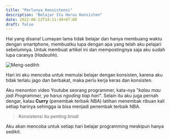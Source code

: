 ```yaml
---
title: "Perlunya Konsistensi"
description: "Belajar Itu Harus Konsisten"
date: 2022-06-22T14:11:49+07:00
draft: false
---
```


Hai yang disana! Lumayan lama tidak belajar dan hanya membuang waktu dengan smartphone, membuatku lupa dengan apa yang telah aku pelajari sebelumnya. Untuk membuat artikel ini dan mempostingnya saja aku sudah lupa caranya (*Hadeuhh*).

![](https://wallpaperaccess.com/full/6241818.jpg "Meng-sedihh")

Hari ini aku mencoba untuk memulai belajar dengan konsisten, karena aku tidak terlalu jago dan berbakat, maka perlu kerja keras dan konsisten. 

Aku menonton video Youtube seorang programmer, kata-nya "*kalau mau jadi Programmer, ya harus ngoding tiap hari*". Selain itu aku juga pernah dengar, kalau **Curry** (penembak terbaik NBA) latihan menembak ribuan kali setiap harinya sehingga ia bisa menjadi penembak terbaik NBA.

>Konsistensi itu penting *brodi*

Aku akan mencoba untuk setiap hari belajar programming meskipun hanya sedikit.